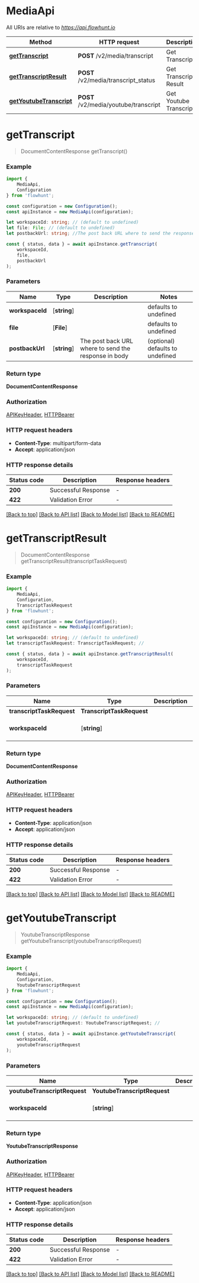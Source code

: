 # MediaApi

All URIs are relative to *https://api.flowhunt.io*

|Method | HTTP request | Description|
|------------- | ------------- | -------------|
|[**getTranscript**](#gettranscript) | **POST** /v2/media/transcript | Get Transcript|
|[**getTranscriptResult**](#gettranscriptresult) | **POST** /v2/media/transcript_status | Get Transcript Result|
|[**getYoutubeTranscript**](#getyoutubetranscript) | **POST** /v2/media/youtube/transcript | Get Youtube Transcript|

# **getTranscript**
> DocumentContentResponse getTranscript()


### Example

```typescript
import {
    MediaApi,
    Configuration
} from 'flowhunt';

const configuration = new Configuration();
const apiInstance = new MediaApi(configuration);

let workspaceId: string; // (default to undefined)
let file: File; // (default to undefined)
let postbackUrl: string; //The post back URL where to send the response in body (optional) (default to undefined)

const { status, data } = await apiInstance.getTranscript(
    workspaceId,
    file,
    postbackUrl
);
```

### Parameters

|Name | Type | Description  | Notes|
|------------- | ------------- | ------------- | -------------|
| **workspaceId** | [**string**] |  | defaults to undefined|
| **file** | [**File**] |  | defaults to undefined|
| **postbackUrl** | [**string**] | The post back URL where to send the response in body | (optional) defaults to undefined|


### Return type

**DocumentContentResponse**

### Authorization

[APIKeyHeader](../README.md#APIKeyHeader), [HTTPBearer](../README.md#HTTPBearer)

### HTTP request headers

 - **Content-Type**: multipart/form-data
 - **Accept**: application/json


### HTTP response details
| Status code | Description | Response headers |
|-------------|-------------|------------------|
|**200** | Successful Response |  -  |
|**422** | Validation Error |  -  |

[[Back to top]](#) [[Back to API list]](../README.md#documentation-for-api-endpoints) [[Back to Model list]](../README.md#documentation-for-models) [[Back to README]](../README.md)

# **getTranscriptResult**
> DocumentContentResponse getTranscriptResult(transcriptTaskRequest)


### Example

```typescript
import {
    MediaApi,
    Configuration,
    TranscriptTaskRequest
} from 'flowhunt';

const configuration = new Configuration();
const apiInstance = new MediaApi(configuration);

let workspaceId: string; // (default to undefined)
let transcriptTaskRequest: TranscriptTaskRequest; //

const { status, data } = await apiInstance.getTranscriptResult(
    workspaceId,
    transcriptTaskRequest
);
```

### Parameters

|Name | Type | Description  | Notes|
|------------- | ------------- | ------------- | -------------|
| **transcriptTaskRequest** | **TranscriptTaskRequest**|  | |
| **workspaceId** | [**string**] |  | defaults to undefined|


### Return type

**DocumentContentResponse**

### Authorization

[APIKeyHeader](../README.md#APIKeyHeader), [HTTPBearer](../README.md#HTTPBearer)

### HTTP request headers

 - **Content-Type**: application/json
 - **Accept**: application/json


### HTTP response details
| Status code | Description | Response headers |
|-------------|-------------|------------------|
|**200** | Successful Response |  -  |
|**422** | Validation Error |  -  |

[[Back to top]](#) [[Back to API list]](../README.md#documentation-for-api-endpoints) [[Back to Model list]](../README.md#documentation-for-models) [[Back to README]](../README.md)

# **getYoutubeTranscript**
> YoutubeTranscriptResponse getYoutubeTranscript(youtubeTranscriptRequest)


### Example

```typescript
import {
    MediaApi,
    Configuration,
    YoutubeTranscriptRequest
} from 'flowhunt';

const configuration = new Configuration();
const apiInstance = new MediaApi(configuration);

let workspaceId: string; // (default to undefined)
let youtubeTranscriptRequest: YoutubeTranscriptRequest; //

const { status, data } = await apiInstance.getYoutubeTranscript(
    workspaceId,
    youtubeTranscriptRequest
);
```

### Parameters

|Name | Type | Description  | Notes|
|------------- | ------------- | ------------- | -------------|
| **youtubeTranscriptRequest** | **YoutubeTranscriptRequest**|  | |
| **workspaceId** | [**string**] |  | defaults to undefined|


### Return type

**YoutubeTranscriptResponse**

### Authorization

[APIKeyHeader](../README.md#APIKeyHeader), [HTTPBearer](../README.md#HTTPBearer)

### HTTP request headers

 - **Content-Type**: application/json
 - **Accept**: application/json


### HTTP response details
| Status code | Description | Response headers |
|-------------|-------------|------------------|
|**200** | Successful Response |  -  |
|**422** | Validation Error |  -  |

[[Back to top]](#) [[Back to API list]](../README.md#documentation-for-api-endpoints) [[Back to Model list]](../README.md#documentation-for-models) [[Back to README]](../README.md)

